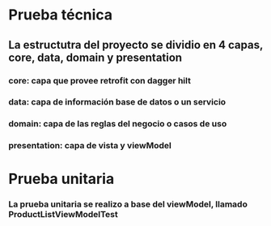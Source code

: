 # Prueba técnica  
## La estructutra del proyecto se dividio en 4 capas, core, data, domain y presentation
### core: capa que provee retrofit con dagger hilt
### data: capa de información base de datos o un servicio
### domain: capa de las reglas del negocio o casos de uso
### presentation: capa de vista y viewModel
# Prueba unitaria
### La prueba unitaria se realizo a base del viewModel, llamado ProductListViewModelTest